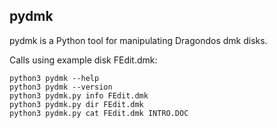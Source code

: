 ## pydmk

pydmk is a Python tool for manipulating Dragondos dmk disks.

Calls using example disk FEdit.dmk:

```
python3 pydmk --help
python3 pydmk --version
python3 pydmk.py info FEdit.dmk
python3 pydmk.py dir FEdit.dmk
python3 pydmk.py cat FEdit.dmk INTRO.DOC
```
